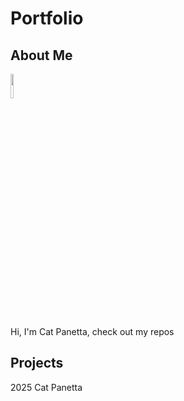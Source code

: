 # Portfolio

## About Me 

<img src="https://avatars.githubusercontent.com/u/8892477?s=400&u=1a9a634c600c69c3c1c5f9a30530833465d45ae1&v=4" style="width: 10%; height: auto;">

Hi, I'm Cat Panetta, check out my repos

## Projects 




2025 Cat Panetta